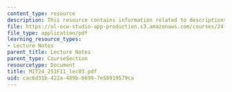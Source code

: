 ```yaml
---
content_type: resource
description: This resource contains information related to descriptions.
file: https://ol-ocw-studio-app-production.s3.amazonaws.com/courses/24-251-introduction-to-philosophy-of-language-fall-2011/cac6d31b422a489b86997e58919579ca_MIT24_251F11_lec03.pdf
file_type: application/pdf
learning_resource_types:
- Lecture Notes
parent_title: Lecture Notes
parent_type: CourseSection
resourcetype: Document
title: MIT24_251F11_lec03.pdf
uid: cac6d31b-422a-489b-8699-7e58919579ca
---
```

